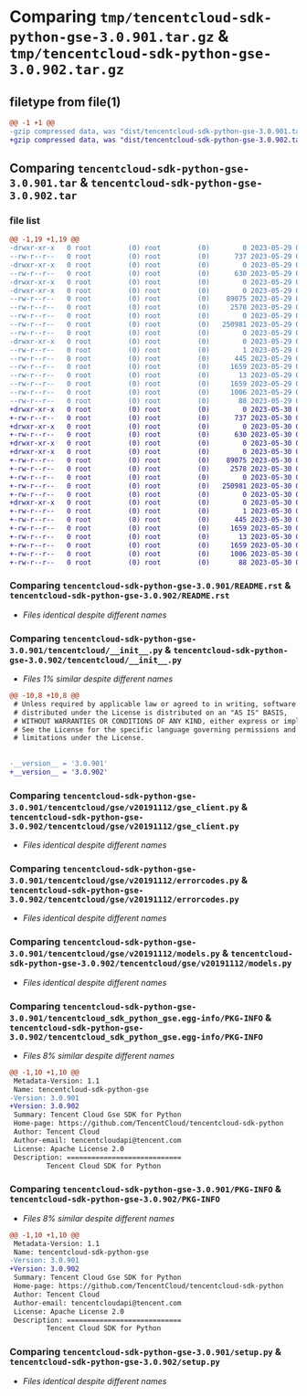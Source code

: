# Comparing `tmp/tencentcloud-sdk-python-gse-3.0.901.tar.gz` & `tmp/tencentcloud-sdk-python-gse-3.0.902.tar.gz`

## filetype from file(1)

```diff
@@ -1 +1 @@
-gzip compressed data, was "dist/tencentcloud-sdk-python-gse-3.0.901.tar", last modified: Mon May 29 02:28:49 2023, max compression
+gzip compressed data, was "dist/tencentcloud-sdk-python-gse-3.0.902.tar", last modified: Tue May 30 00:24:20 2023, max compression
```

## Comparing `tencentcloud-sdk-python-gse-3.0.901.tar` & `tencentcloud-sdk-python-gse-3.0.902.tar`

### file list

```diff
@@ -1,19 +1,19 @@
-drwxr-xr-x   0 root         (0) root         (0)        0 2023-05-29 02:28:49.000000 tencentcloud-sdk-python-gse-3.0.901/
--rw-r--r--   0 root         (0) root         (0)      737 2023-05-29 02:28:49.000000 tencentcloud-sdk-python-gse-3.0.901/README.rst
-drwxr-xr-x   0 root         (0) root         (0)        0 2023-05-29 02:28:49.000000 tencentcloud-sdk-python-gse-3.0.901/tencentcloud/
--rw-r--r--   0 root         (0) root         (0)      630 2023-05-29 02:28:49.000000 tencentcloud-sdk-python-gse-3.0.901/tencentcloud/__init__.py
-drwxr-xr-x   0 root         (0) root         (0)        0 2023-05-29 02:28:49.000000 tencentcloud-sdk-python-gse-3.0.901/tencentcloud/gse/
-drwxr-xr-x   0 root         (0) root         (0)        0 2023-05-29 02:28:49.000000 tencentcloud-sdk-python-gse-3.0.901/tencentcloud/gse/v20191112/
--rw-r--r--   0 root         (0) root         (0)    89075 2023-05-29 02:28:49.000000 tencentcloud-sdk-python-gse-3.0.901/tencentcloud/gse/v20191112/gse_client.py
--rw-r--r--   0 root         (0) root         (0)     2578 2023-05-29 02:28:49.000000 tencentcloud-sdk-python-gse-3.0.901/tencentcloud/gse/v20191112/errorcodes.py
--rw-r--r--   0 root         (0) root         (0)        0 2023-05-29 02:28:49.000000 tencentcloud-sdk-python-gse-3.0.901/tencentcloud/gse/v20191112/__init__.py
--rw-r--r--   0 root         (0) root         (0)   250981 2023-05-29 02:28:49.000000 tencentcloud-sdk-python-gse-3.0.901/tencentcloud/gse/v20191112/models.py
--rw-r--r--   0 root         (0) root         (0)        0 2023-05-29 02:28:49.000000 tencentcloud-sdk-python-gse-3.0.901/tencentcloud/gse/__init__.py
-drwxr-xr-x   0 root         (0) root         (0)        0 2023-05-29 02:28:49.000000 tencentcloud-sdk-python-gse-3.0.901/tencentcloud_sdk_python_gse.egg-info/
--rw-r--r--   0 root         (0) root         (0)        1 2023-05-29 02:28:49.000000 tencentcloud-sdk-python-gse-3.0.901/tencentcloud_sdk_python_gse.egg-info/dependency_links.txt
--rw-r--r--   0 root         (0) root         (0)      445 2023-05-29 02:28:49.000000 tencentcloud-sdk-python-gse-3.0.901/tencentcloud_sdk_python_gse.egg-info/SOURCES.txt
--rw-r--r--   0 root         (0) root         (0)     1659 2023-05-29 02:28:49.000000 tencentcloud-sdk-python-gse-3.0.901/tencentcloud_sdk_python_gse.egg-info/PKG-INFO
--rw-r--r--   0 root         (0) root         (0)       13 2023-05-29 02:28:49.000000 tencentcloud-sdk-python-gse-3.0.901/tencentcloud_sdk_python_gse.egg-info/top_level.txt
--rw-r--r--   0 root         (0) root         (0)     1659 2023-05-29 02:28:49.000000 tencentcloud-sdk-python-gse-3.0.901/PKG-INFO
--rw-r--r--   0 root         (0) root         (0)     1006 2023-05-29 02:28:49.000000 tencentcloud-sdk-python-gse-3.0.901/setup.py
--rw-r--r--   0 root         (0) root         (0)       88 2023-05-29 02:28:49.000000 tencentcloud-sdk-python-gse-3.0.901/setup.cfg
+drwxr-xr-x   0 root         (0) root         (0)        0 2023-05-30 00:24:20.000000 tencentcloud-sdk-python-gse-3.0.902/
+-rw-r--r--   0 root         (0) root         (0)      737 2023-05-30 00:24:20.000000 tencentcloud-sdk-python-gse-3.0.902/README.rst
+drwxr-xr-x   0 root         (0) root         (0)        0 2023-05-30 00:24:20.000000 tencentcloud-sdk-python-gse-3.0.902/tencentcloud/
+-rw-r--r--   0 root         (0) root         (0)      630 2023-05-30 00:24:20.000000 tencentcloud-sdk-python-gse-3.0.902/tencentcloud/__init__.py
+drwxr-xr-x   0 root         (0) root         (0)        0 2023-05-30 00:24:20.000000 tencentcloud-sdk-python-gse-3.0.902/tencentcloud/gse/
+drwxr-xr-x   0 root         (0) root         (0)        0 2023-05-30 00:24:20.000000 tencentcloud-sdk-python-gse-3.0.902/tencentcloud/gse/v20191112/
+-rw-r--r--   0 root         (0) root         (0)    89075 2023-05-30 00:24:20.000000 tencentcloud-sdk-python-gse-3.0.902/tencentcloud/gse/v20191112/gse_client.py
+-rw-r--r--   0 root         (0) root         (0)     2578 2023-05-30 00:24:20.000000 tencentcloud-sdk-python-gse-3.0.902/tencentcloud/gse/v20191112/errorcodes.py
+-rw-r--r--   0 root         (0) root         (0)        0 2023-05-30 00:24:20.000000 tencentcloud-sdk-python-gse-3.0.902/tencentcloud/gse/v20191112/__init__.py
+-rw-r--r--   0 root         (0) root         (0)   250981 2023-05-30 00:24:20.000000 tencentcloud-sdk-python-gse-3.0.902/tencentcloud/gse/v20191112/models.py
+-rw-r--r--   0 root         (0) root         (0)        0 2023-05-30 00:24:20.000000 tencentcloud-sdk-python-gse-3.0.902/tencentcloud/gse/__init__.py
+drwxr-xr-x   0 root         (0) root         (0)        0 2023-05-30 00:24:20.000000 tencentcloud-sdk-python-gse-3.0.902/tencentcloud_sdk_python_gse.egg-info/
+-rw-r--r--   0 root         (0) root         (0)        1 2023-05-30 00:24:20.000000 tencentcloud-sdk-python-gse-3.0.902/tencentcloud_sdk_python_gse.egg-info/dependency_links.txt
+-rw-r--r--   0 root         (0) root         (0)      445 2023-05-30 00:24:20.000000 tencentcloud-sdk-python-gse-3.0.902/tencentcloud_sdk_python_gse.egg-info/SOURCES.txt
+-rw-r--r--   0 root         (0) root         (0)     1659 2023-05-30 00:24:20.000000 tencentcloud-sdk-python-gse-3.0.902/tencentcloud_sdk_python_gse.egg-info/PKG-INFO
+-rw-r--r--   0 root         (0) root         (0)       13 2023-05-30 00:24:20.000000 tencentcloud-sdk-python-gse-3.0.902/tencentcloud_sdk_python_gse.egg-info/top_level.txt
+-rw-r--r--   0 root         (0) root         (0)     1659 2023-05-30 00:24:20.000000 tencentcloud-sdk-python-gse-3.0.902/PKG-INFO
+-rw-r--r--   0 root         (0) root         (0)     1006 2023-05-30 00:24:20.000000 tencentcloud-sdk-python-gse-3.0.902/setup.py
+-rw-r--r--   0 root         (0) root         (0)       88 2023-05-30 00:24:20.000000 tencentcloud-sdk-python-gse-3.0.902/setup.cfg
```

### Comparing `tencentcloud-sdk-python-gse-3.0.901/README.rst` & `tencentcloud-sdk-python-gse-3.0.902/README.rst`

 * *Files identical despite different names*

### Comparing `tencentcloud-sdk-python-gse-3.0.901/tencentcloud/__init__.py` & `tencentcloud-sdk-python-gse-3.0.902/tencentcloud/__init__.py`

 * *Files 1% similar despite different names*

```diff
@@ -10,8 +10,8 @@
 # Unless required by applicable law or agreed to in writing, software
 # distributed under the License is distributed on an "AS IS" BASIS,
 # WITHOUT WARRANTIES OR CONDITIONS OF ANY KIND, either express or implied.
 # See the License for the specific language governing permissions and
 # limitations under the License.
 
 
-__version__ = '3.0.901'
+__version__ = '3.0.902'
```

### Comparing `tencentcloud-sdk-python-gse-3.0.901/tencentcloud/gse/v20191112/gse_client.py` & `tencentcloud-sdk-python-gse-3.0.902/tencentcloud/gse/v20191112/gse_client.py`

 * *Files identical despite different names*

### Comparing `tencentcloud-sdk-python-gse-3.0.901/tencentcloud/gse/v20191112/errorcodes.py` & `tencentcloud-sdk-python-gse-3.0.902/tencentcloud/gse/v20191112/errorcodes.py`

 * *Files identical despite different names*

### Comparing `tencentcloud-sdk-python-gse-3.0.901/tencentcloud/gse/v20191112/models.py` & `tencentcloud-sdk-python-gse-3.0.902/tencentcloud/gse/v20191112/models.py`

 * *Files identical despite different names*

### Comparing `tencentcloud-sdk-python-gse-3.0.901/tencentcloud_sdk_python_gse.egg-info/PKG-INFO` & `tencentcloud-sdk-python-gse-3.0.902/tencentcloud_sdk_python_gse.egg-info/PKG-INFO`

 * *Files 8% similar despite different names*

```diff
@@ -1,10 +1,10 @@
 Metadata-Version: 1.1
 Name: tencentcloud-sdk-python-gse
-Version: 3.0.901
+Version: 3.0.902
 Summary: Tencent Cloud Gse SDK for Python
 Home-page: https://github.com/TencentCloud/tencentcloud-sdk-python
 Author: Tencent Cloud
 Author-email: tencentcloudapi@tencent.com
 License: Apache License 2.0
 Description: ============================
         Tencent Cloud SDK for Python
```

### Comparing `tencentcloud-sdk-python-gse-3.0.901/PKG-INFO` & `tencentcloud-sdk-python-gse-3.0.902/PKG-INFO`

 * *Files 8% similar despite different names*

```diff
@@ -1,10 +1,10 @@
 Metadata-Version: 1.1
 Name: tencentcloud-sdk-python-gse
-Version: 3.0.901
+Version: 3.0.902
 Summary: Tencent Cloud Gse SDK for Python
 Home-page: https://github.com/TencentCloud/tencentcloud-sdk-python
 Author: Tencent Cloud
 Author-email: tencentcloudapi@tencent.com
 License: Apache License 2.0
 Description: ============================
         Tencent Cloud SDK for Python
```

### Comparing `tencentcloud-sdk-python-gse-3.0.901/setup.py` & `tencentcloud-sdk-python-gse-3.0.902/setup.py`

 * *Files identical despite different names*

